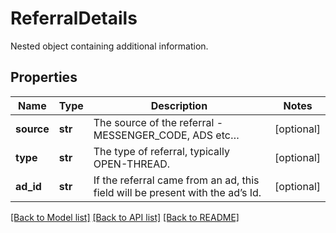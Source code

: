 # ReferralDetails

Nested object containing additional information.
## Properties
Name | Type | Description | Notes
------------ | ------------- | ------------- | -------------
**source** | **str** | The source of the referral - MESSENGER_CODE, ADS etc… | [optional] 
**type** | **str** | The type of referral, typically OPEN-THREAD. | [optional] 
**ad_id** | **str** | If the referral came from an ad, this field will be present with the ad’s Id. | [optional] 

[[Back to Model list]](../README.md#documentation-for-models) [[Back to API list]](../README.md#documentation-for-api-endpoints) [[Back to README]](../README.md)


